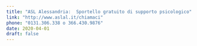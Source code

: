 ```yaml
---
title: "ASL Alessandria:  Sportello gratuito di supporto psicologico"
link: "http://www.aslal.it/chiamaci"
phone: "0131.306.338 o 366.430.9876"
date: 2020-04-01
draft: false
---
```

